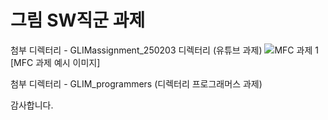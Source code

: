 # 그림 SW직군 과제




첨부 디렉터리 - GLIMassignment_250203 디렉터리 (유튜브 과제)
![MFC 과제 1](https://github.com/user-attachments/assets/78ec4bd7-0851-4b14-9448-dd13fb69d90e)
[MFC 과제 예시 이미지]


첨부 디렉터리 - GLIM_programmers (디렉터리 프로그래머스 과제)


감사합니다.
